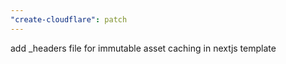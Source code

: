 ```yaml
---
"create-cloudflare": patch
---
```


add \_headers file for immutable asset caching in nextjs template
